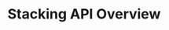 ---
title: Stacking API Overview
category: 639ba2628407100061f5faac
category-slug: voucherify-api
parentDoc: 639ba2658407100061f5fab5
slug: stacking-api-overview
type: link
hidden: false
order: 1
link_url: https://docs.voucherify.io/docs/manage-stackable-discounts
---